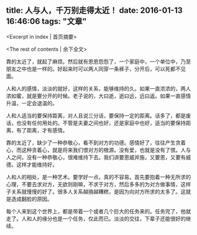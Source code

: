 title: 人与人，千万别走得太近！
date: 2016-01-13 16:46:06
tags: "文章"
---
<Excerpt in index | 首页摘要> 
<!-- more -->
<The rest of contents | 余下全文>
    
 靠的太近了，就起了麻烦。然后就有恩恩怨怨了，一个家庭中，一个单位中，乃至朋友之中也是一样的。好起来时可以两人同穿一条裤子，分开后，可以死都不见面。

人和人的感情，淡淡的就好，这样的关系，能够维持的久。如果一直浓浓的，两人浓如蜜，就是要分开的时候。老子说的，大曰逝，逝曰远，远曰返。如果一直感情升温，一定会退温的。

人和人适当的要保持距离，对人且说三分话，要保持一定的距离。话多了，都是废话，也没有任何用处的。不管是夫妻之间也好，还是家庭中也好，适当的要保持距离，有了距离，才有感情。

靠的太近了，缺少了一种恭敬心，看不到对方的功德。感情好了，往往产生贪着心，而这种贪着心，就是将来我们恨对方的根源。没有爱，也就是没有了恨。人与人之间，没有一种恭敬心，很难维持下去。我们讲要恩威并施，又要恩，又要有威德。这样才能维持好。

人和人的相处，是一种艺术。要学好一点，真的不容易。首先要抱着一种无所求的心理，不要去求对方，无欲则刚嘛，不求于对方，然后多多的为对方做事情，这样子关系就慢慢的好了。很多人关系越搞越糟糕，是因为向对方所求的太多了。这就是造成翻脸的原因。

每个人来到这个世界上，都是带着一个或者几个巨大的任务来的。任务完了，他就走了。人和人的缘分也是一个任务，仅此而已。淡淡的交往，下辈子还能很好的继续。